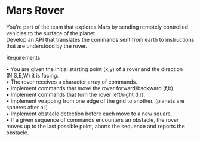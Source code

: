 # Mars Rover

You’re part of the team that explores Mars by sending remotely controlled vehicles to the surface of the planet.  
Develop an API that translates the commands sent from earth to instructions that are understood by the rover.

Requirements

 • You are given the initial starting point (x,y) of a rover and the direction (N,S,E,W) it is facing.  
 • The rover receives a character array of commands.  
 • Implement commands that move the rover forward/backward (f,b).  
 • Implement commands that turn the rover left/right (l,r).  
 • Implement wrapping from one edge of the grid to another. (planets are spheres after all)  
 • Implement obstacle detection before each move to a new square.    
 • If a given sequence of commands encounters an obstacle, the rover moves up to the last possible point, aborts the sequence and reports the obstacle.